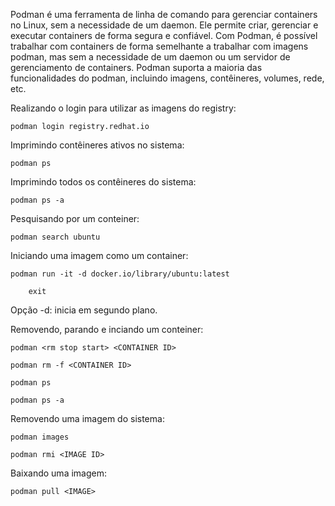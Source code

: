 Podman é uma ferramenta de linha de comando para gerenciar containers no Linux, sem a necessidade de um daemon. Ele permite criar, gerenciar e executar containers de forma segura e confiável. Com Podman, é possível trabalhar com containers de forma semelhante a trabalhar com imagens podman, mas sem a necessidade de um daemon ou um servidor de gerenciamento de containers. Podman suporta a maioria das funcionalidades do podman, incluindo imagens, contêineres, volumes, rede, etc.

Realizando o login para utilizar as imagens do registry:

    podman login registry.redhat.io

Imprimindo contêineres ativos no sistema:

	podman ps

Imprimindo todos os contêineres do sistema:

    podman ps -a

Pesquisando por um conteiner:

    podman search ubuntu

Iniciando uma imagem como um container:

	podman run -it -d docker.io/library/ubuntu:latest

		exit

Opção -d: inicia em segundo plano.

Removendo, parando e inciando um conteiner:

    podman <rm stop start> <CONTAINER ID>

    podman rm -f <CONTAINER ID>

    podman ps

    podman ps -a

Removendo uma imagem do sistema:

	podman images

	podman rmi <IMAGE ID>

Baixando uma imagem:

    podman pull <IMAGE>